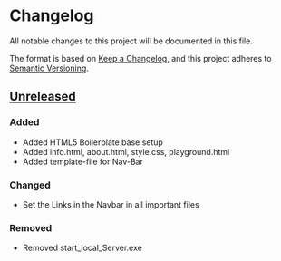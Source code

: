 # Changelog

All notable changes to this project will be documented in this file.

The format is based on [Keep a Changelog](https://keepachangelog.com/en/1.0.0/),
and this project adheres to [Semantic Versioning](https://semver.org/spec/v2.0.0.html).

## [Unreleased]

### Added

- Added HTML5 Boilerplate base setup
- Added info.html, about.html, style.css, playground.html
- Added template-file for Nav-Bar

### Changed
- Set the Links in the Navbar in all important files

### Removed
- Removed start_local_Server.exe

[unreleased]: https://github.com/WMC-AHIF-2021/Kipper-Web/compare/dev...HEAD
